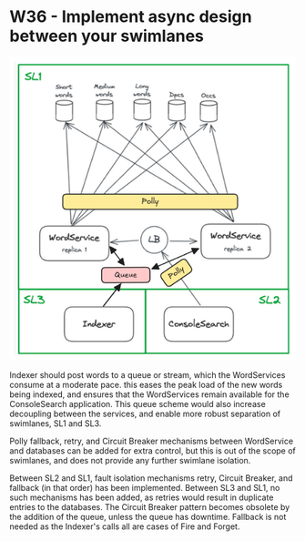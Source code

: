 # W36 - Implement async design between your swimlanes
<p align="center">
  <img src="img/diagram.png" alt="diagram"/>
</p>  

Indexer should post words to a queue or stream, which the WordServices consume at a moderate pace. this eases the peak load of the new words being indexed, and ensures that the WordServices remain available for the ConsoleSearch application. This queue scheme would also increase decoupling between the services, and enable more robust separation of swimlanes, SL1 and SL3.  

Polly fallback, retry, and Circuit Breaker mechanisms between WordService and databases can be added for extra control, but this is out of the scope of swimlanes, and does not provide any further swimlane isolation.

Between SL2 and SL1, fault isolation mechanisms retry, Circuit Breaker, and fallback (in that order) has been implemented. Between SL3 and SL1, no such mechanisms has been added, as retries would result in duplicate entries to the databases. The Circuit Breaker pattern becomes obsolete by the addition of the queue, unless the queue has downtime. Fallback is not needed as the Indexer's calls all are cases of Fire and Forget.
